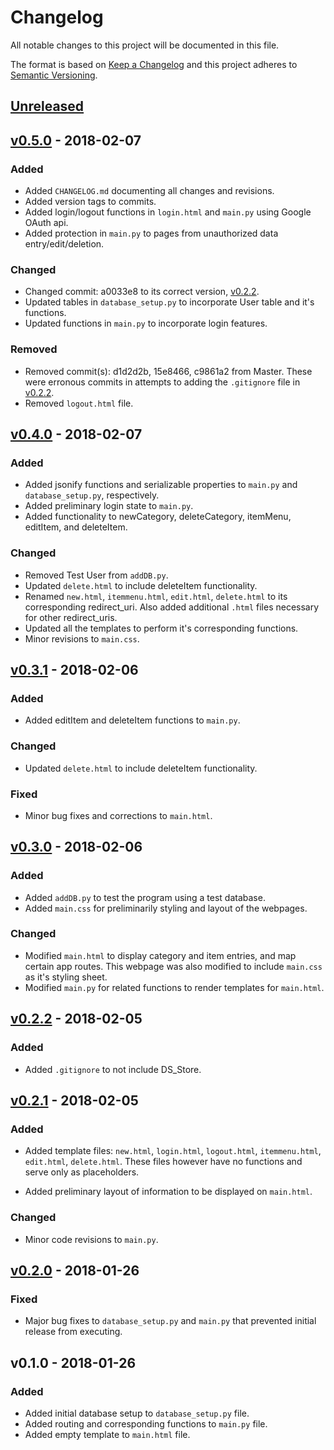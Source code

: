 # Changelog
All notable changes to this project will be documented in this file.

The format is based on [Keep a Changelog](http://keepachangelog.com/en/1.0.0/)
and this project adheres to [Semantic Versioning](http://semver.org/spec/v2.0.0.html).

## [Unreleased]

## [v0.5.0] - 2018-02-07
### Added
- Added `CHANGELOG.md` documenting all changes and revisions.
- Added version tags to commits. 
- Added login/logout functions in `login.html` and `main.py` using Google OAuth api.
- Added protection in `main.py` to pages from unauthorized data entry/edit/deletion.

### Changed
- Changed commit: a0033e8 to its correct version, [v0.2.2].
- Updated tables in `database_setup.py` to incorporate User table and it's functions.
- Updated functions in `main.py` to incorporate login features.

### Removed
- Removed commit(s): d1d2d2b, 15e8466, c9861a2 from Master. These were
erronous commits in attempts to adding the `.gitignore` file in [v0.2.2].
- Removed `logout.html` file.

## [v0.4.0] - 2018-02-07
### Added
- Added jsonify functions and serializable properties to `main.py` and `database_setup.py`, respectively.
- Added preliminary login state to `main.py`.
- Added functionality to newCategory, deleteCategory, itemMenu, editItem, and deleteItem.

### Changed
- Removed Test User from `addDB.py`.
- Updated `delete.html` to include deleteItem functionality.
- Renamed `new.html`, `itemmenu.html`, `edit.html`, `delete.html` to its corresponding redirect_uri. Also added additional `.html` files necessary for other redirect_uris.
- Updated all the templates to perform it's corresponding functions.
- Minor revisions to `main.css`.

## [v0.3.1] - 2018-02-06
### Added
- Added editItem and deleteItem functions to `main.py`.

### Changed
- Updated `delete.html` to include deleteItem functionality.

### Fixed
- Minor bug fixes and corrections to `main.html`.

## [v0.3.0] - 2018-02-06
### Added
- Added `addDB.py` to test the program using a test database.
- Added `main.css` for preliminarily styling and layout of the webpages.

### Changed
- Modified `main.html` to display category and item entries, and map certain app routes.
This webpage was also modified to include `main.css` as it's styling sheet.
- Modified `main.py` for related functions to render templates for `main.html`.

## [v0.2.2] - 2018-02-05
### Added
- Added `.gitignore` to not include DS_Store.

## [v0.2.1] - 2018-02-05
### Added
- Added template files: `new.html`, `login.html`, `logout.html`, `itemmenu.html`,
`edit.html`, `delete.html`. These files however have no functions and 
serve only as placeholders.

- Added preliminary layout of information to be displayed on `main.html`.

### Changed
- Minor code revisions to `main.py`.

## [v0.2.0] - 2018-01-26
### Fixed
- Major bug fixes to `database_setup.py` and `main.py` that prevented initial 
release from executing.

## v0.1.0 - 2018-01-26
### Added
- Added initial database setup to `database_setup.py` file.
- Added routing and corresponding functions to `main.py` file.
- Added empty template to `main.html` file.

[Unreleased]: https://github.com/jye0325/Item-Catalog/compare/v0.5.0...HEAD
[v0.5.0]: https://github.com/jye0325/Item-Catalog/compare/v0.4.0...v0.5.0
[v0.4.0]: https://github.com/jye0325/Item-Catalog/compare/v0.3.1...v0.4.0
[v0.3.1]: https://github.com/jye0325/Item-Catalog/compare/v0.3.0...v0.3.1
[v0.3.0]: https://github.com/jye0325/Item-Catalog/compare/v0.2.2...v0.3.0
[v0.2.2]: https://github.com/jye0325/Item-Catalog/compare/v0.2.1...v0.2.2
[v0.2.1]: https://github.com/jye0325/Item-Catalog/compare/v0.2.0...v0.2.1
[v0.2.0]: https://github.com/jye0325/Item-Catalog/compare/v0.1.0...v0.2.0